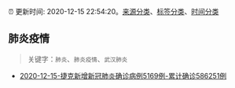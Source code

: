 :alarm_clock: 更新时间: 2020-12-15 22:54:20。[来源分类](../README.md)、[标签分类](../TAGS.md)、[时间分类](../TIMELINE.md)

## 肺炎疫情


> 关键字：`肺炎`、`肺炎疫情`、`武汉肺炎`



- [2020-12-15-捷克新增新冠肺炎确诊病例5169例-累计确诊586251例](http://app.cctv.com/special/cportal/detail/arti/index.html?id=ArtiYeH3tk8KSSQduXYrJ7qo201215&isfromapp=1) 
